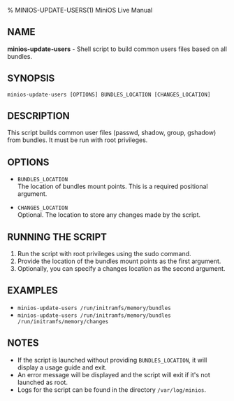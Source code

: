 % MINIOS-UPDATE-USERS(1) MiniOS Live Manual

## NAME

**minios-update-users** - Shell script to build common users files based on all bundles.

## SYNOPSIS

`minios-update-users [OPTIONS] BUNDLES_LOCATION [CHANGES_LOCATION]`

## DESCRIPTION

This script builds common user files (passwd, shadow, group, gshadow) from bundles. It must be run with root privileges.

## OPTIONS

* `BUNDLES_LOCATION`  
    The location of bundles mount points. This is a required positional argument.
  
* `CHANGES_LOCATION`  
    Optional. The location to store any changes made by the script.

## RUNNING THE SCRIPT

1. Run the script with root privileges using the sudo command.
2. Provide the location of the bundles mount points as the first argument.
3. Optionally, you can specify a changes location as the second argument.

## EXAMPLES

- `minios-update-users /run/initramfs/memory/bundles`
- `minios-update-users /run/initramfs/memory/bundles /run/initramfs/memory/changes`

## NOTES

- If the script is launched without providing `BUNDLES_LOCATION`, it will display a usage guide and exit.
- An error message will be displayed and the script will exit if it's not launched as root.
- Logs for the script can be found in the directory `/var/log/minios`.